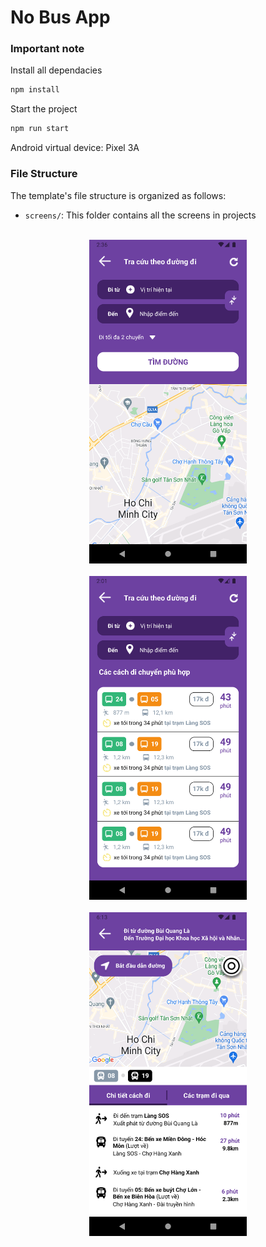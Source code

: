 # No Bus App

### Important note

Install all dependacies 
```bash
npm install
```

Start the project
```bash
npm run start
```

Android virtual device: Pixel 3A

### File Structure

The template's file structure is organized as follows:

- `screens/`: This folder contains all the screens in projects


<p align="center">
  <br>
  <img src="Screenshots/scrshot1.png" width="50%">
  <br>
  <br>
  <img src="Screenshots/scrshot2.png" width="50%">
  <br>
  <br>
  <img src="Screenshots/scrshot3.png" width="50%">
  <br>
</p>